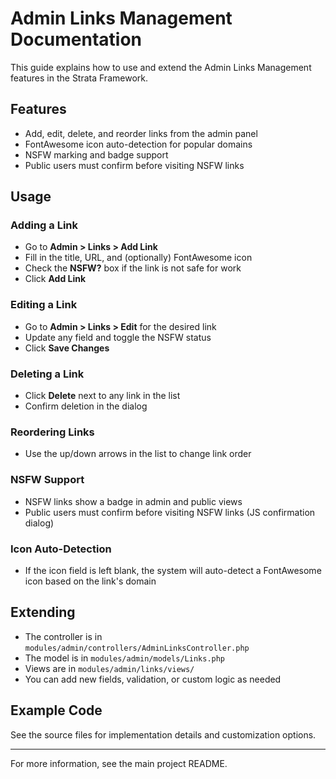 # Admin Links Management Documentation

This guide explains how to use and extend the Admin Links Management features in the Strata Framework.

## Features
- Add, edit, delete, and reorder links from the admin panel
- FontAwesome icon auto-detection for popular domains
- NSFW marking and badge support
- Public users must confirm before visiting NSFW links

## Usage

### Adding a Link
- Go to **Admin > Links > Add Link**
- Fill in the title, URL, and (optionally) FontAwesome icon
- Check the **NSFW?** box if the link is not safe for work
- Click **Add Link**

### Editing a Link
- Go to **Admin > Links > Edit** for the desired link
- Update any field and toggle the NSFW status
- Click **Save Changes**

### Deleting a Link
- Click **Delete** next to any link in the list
- Confirm deletion in the dialog

### Reordering Links
- Use the up/down arrows in the list to change link order

### NSFW Support
- NSFW links show a badge in admin and public views
- Public users must confirm before visiting NSFW links (JS confirmation dialog)

### Icon Auto-Detection
- If the icon field is left blank, the system will auto-detect a FontAwesome icon based on the link's domain

## Extending
- The controller is in `modules/admin/controllers/AdminLinksController.php`
- The model is in `modules/admin/models/Links.php`
- Views are in `modules/admin/links/views/`
- You can add new fields, validation, or custom logic as needed

## Example Code

See the source files for implementation details and customization options.

---

For more information, see the main project README.
